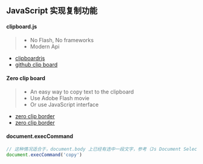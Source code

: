 ## JavaScript 实现复制功能

#### clipboard.js

> * No Flash, No frameworks
> * Modern Api

* [clipboardrjs](https://clipboardjs.com/)
* [github clip board](https://github.com/zenorocha/clipboard.js)


#### Zero clip board

> * An easy way to copy text to the clipboard
> * Use Adobe Flash movie
> * Or use JavaScript interface

* [zero clip border](https://github.com/zeroclipboard/zeroclipboard)
* [zero clip border](http://zeroclipboard.github.io/)

#### document.execCommand

```js
// 这种情况适合于，document.body 上已经有选中一段文字，参考（Js Document Selection）一文
document.execCommand('copy')
```


